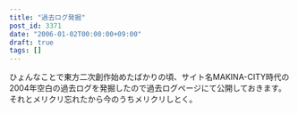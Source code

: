 ```yaml
---
title: "過去ログ発掘"
post_id: 3371
date: "2006-01-02T00:00:00+09:00"
draft: true
tags: []
---
```



ひょんなことで東方二次創作始めたばかりの頃、サイト名MAKINA-CITY時代の2004年空白の過去ログを発掘したので過去ログページにて公開しておきます。 それとメリクリ忘れたから今のうちメリクリしとく。

